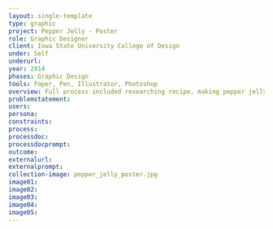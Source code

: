 ```yaml
---
layout: single-template
type: graphic
project: Pepper Jelly - Poster
role: Graphic Designer
client: Iowa State University College of Design
under: Self
underurl:
year: 2014
phases: Graphic Design
tools: Paper, Pen, Illustrator, Photoshop
overview: Full process included researching recipe, making pepper jelly (recorded from two continuous angles), integrating jar textures, pepper jelly color (sampled), and notated recipe cards into the final design.
problemstatement:
users:
persona:
constraints:
process:
processdoc:
processdocprompt:
outcome:
externalurl:
externalprompt:
collection-image: pepper_jelly_poster.jpg
image01:
image02:
image03:
image04:
image05:
---
```

